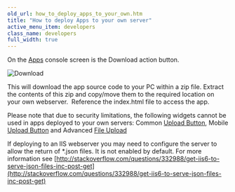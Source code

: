 ```yaml
---
old_url: how_to_deploy_apps_to_your_own.htm
title: "How to deploy Apps to your own server"
active_menu_item: developers
class_name: developers
full_width: true
---
```



On the [Apps](/developers/documentation/product-guide/the-console/console-tabs/applications) console screen is the Download action button.

![Download](/img/docs/download.zoom68.png)

This will download the app source code to your PC within a zip file. Extract the contents of this zip and copy/move them to the required location on your own webserver.  Reference the index.html file to access the app.

Please note that due to security limitations, the following widgets cannot be used in apps deployed to your own servers: Common [Upload Button](/developers/documentation/product-guide/widget-properties-events/common/upload-button2/), Mobile [Upload Button](/developers/documentation/product-guide/widget-properties-events/mobile/upload-button) and Advanced [File Upload](/developers/documentation/product-guide/widget-properties-events/advanced/file-upload/)

If deploying to an IIS webserver you may need to configure the server to allow the return of \*.json files. It is not enabled by default. For more information see [http://stackoverflow.com/questions/332988/get-iis6-to-serve-json-files-inc-post-get](http://stackoverflow.com/questions/332988/get-iis6-to-serve-json-files-inc-post-get)

